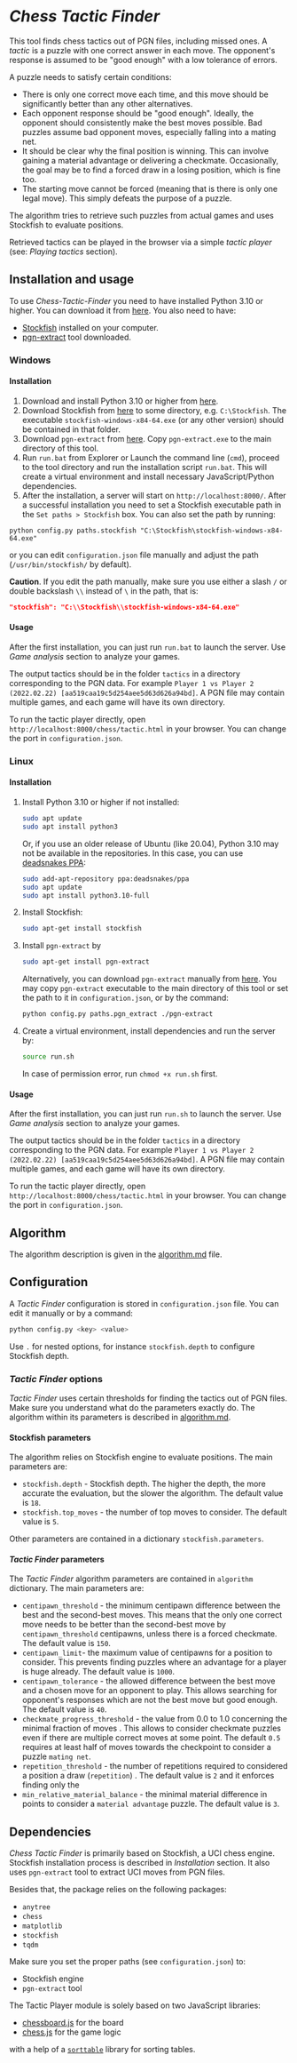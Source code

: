 # _Chess Tactic Finder_

This tool finds chess tactics out of PGN files, including missed ones. A _tactic_ is a puzzle with one correct answer in
each move. The opponent's response is assumed to be "good enough" with a low tolerance of errors.

A puzzle needs to satisfy certain conditions:

* There is only one correct move each time, and this move should be significantly better than any other alternatives.
* Each opponent response should be "good enough". Ideally, the opponent should consistently make the best moves
  possible. Bad puzzles assume bad opponent moves, especially falling into a mating net.
* It should be clear why the final position is winning. This can involve gaining a material advantage or delivering a
  checkmate. Occasionally, the goal may be to find a forced draw in a losing position, which is fine too.
* The starting move cannot be forced (meaning that is there is only one legal move). This simply defeats the purpose of
  a puzzle.

The algorithm tries to retrieve such puzzles from actual games and uses Stockfish to evaluate positions.

Retrieved tactics can be played in the browser via a simple _tactic player_ (see: _Playing tactics_ section).

## Installation and usage

To use _Chess-Tactic-Finder_ you need to have installed Python 3.10 or higher. You can download it
from [here](https://www.python.org/downloads/). You also need to have:

* [Stockfish](https://stockfishchess.org/) installed on your computer.
* [pgn-extract](https://www.cs.kent.ac.uk/people/staff/djb/pgn-extract/) tool downloaded.

### Windows

#### Installation

1. Download and install Python 3.10 or higher from [here](https://www.python.org/downloads/).
2. Download Stockfish from [here](https://stockfishchess.org/download/) to some directory, e.g. `C:\Stockfish`. The
   executable `stockfish-windows-x84-64.exe` (or any other version) should be contained in that folder.
3. Download `pgn-extract` from [here](https://www.cs.kent.ac.uk/people/staff/djb/pgn-extract/). Copy `pgn-extract.exe`
   to the main directory of this tool.
4. Run `run.bat` from Explorer or Launch the command line (`cmd`), proceed to the tool directory and run the
   installation script `run.bat`. This will create a virtual environment and install necessary JavaScript/Python
   dependencies.
5. After the installation, a server will start on `http://localhost:8000/`. After a successful installation you need to
   set a Stockfish executable path in the `Set paths > Stockfish` box. You can also set the path by running:

```batch
python config.py paths.stockfish "C:\Stockfish\stockfish-windows-x84-64.exe"
```

or you can edit `configuration.json` file manually and adjust the path (`/usr/bin/stockfish/` by default).

**Caution**. If you edit the path manually, make sure you use either a slash `/` or double backslash `\\` instead of `\`
in the path, that is:

```json
"stockfish": "C:\\Stockfish\\stockfish-windows-x84-64.exe"
```

#### Usage

After the first installation, you can just run `run.bat` to launch the server. Use _Game analysis_ section to analyze
your games.

The output tactics should be in the folder `tactics` in a directory corresponding to the PGN data. For
example `Player 1 vs Player 2 (2022.02.22) [aa519caa19c5d254aee5d63d626a94bd]`. A PGN file may contain multiple games,
and each game will have its own directory.

To run the tactic player directly, open `http://localhost:8000/chess/tactic.html` in your browser. You can change the port
in `configuration.json`.

### Linux

#### Installation

1. Install Python 3.10 or higher if not installed:
    ```bash
    sudo apt update
    sudo apt install python3
    ```
   Or, if you use an older release of Ubuntu (like 20.04), Python 3.10 may not be available in the repositories. In this
   case, you can use [deadsnakes PPA](https://launchpad.net/~deadsnakes/+archive/ubuntu/ppa):
    ```bash
    sudo add-apt-repository ppa:deadsnakes/ppa
    sudo apt update
    sudo apt install python3.10-full
    ```
2. Install Stockfish:
    ```bash
    sudo apt-get install stockfish
    ```
3. Install `pgn-extract` by
    ```bash
    sudo apt-get install pgn-extract
    ```
   Alternatively, you can download `pgn-extract` manually
   from [here](https://www.cs.kent.ac.uk/people/staff/djb/pgn-extract/). You may copy `pgn-extract` executable to the
   main directory of this tool or set the path to it in `configuration.json`, or by the command:
    ```bash
    python config.py paths.pgn_extract ./pgn-extract
    ```
4. Create a virtual environment, install dependencies and run the server by:
    ```bash
    source run.sh
    ```
   In case of permission error, run `chmod +x run.sh` first.

#### Usage

After the first installation, you can just run `run.sh` to launch the server. Use _Game analysis_ section to analyze
your games.

The output tactics should be in the folder `tactics` in a directory corresponding to the PGN data. For
example `Player 1 vs Player 2 (2022.02.22) [aa519caa19c5d254aee5d63d626a94bd]`. A PGN file may contain multiple games,
and each game will have its own directory.

To run the tactic player directly, open `http://localhost:8000/chess/tactic.html` in your browser. You can change the port
in `configuration.json`.

## Algorithm

The algorithm description is given in the [algorithm.md](/doc/algorithm.md) file.

## Configuration

A _Tactic Finder_ configuration is stored in `configuration.json` file. You can edit it manually or by a command:

```bash
python config.py <key> <value>
```

Use `.` for nested options, for instance `stockfish.depth` to configure Stockfish depth.

### _Tactic Finder_ options

_Tactic Finder_ uses certain thresholds for finding the tactics out of PGN files. Make sure you understand what do the
parameters exactly do. The algorithm within its parameters is described in [algorithm.md](/doc/algorithm.md).

#### Stockfish parameters

The algorithm relies on Stockfish engine to evaluate positions. The main parameters are:

* `stockfish.depth` - Stockfish depth. The higher the depth, the more accurate the evaluation, but the slower the
  algorithm. The default value is `18`.
* `stockfish.top_moves` - the number of top moves to consider. The default value is `5`.

Other parameters are contained in a dictionary `stockfish.parameters`.

#### _Tactic Finder_ parameters

The _Tactic Finder_ algorithm parameters are contained in `algorithm` dictionary. The main parameters are:

* `centipawn_threshold` - the minimum centipawn difference between the best and the second-best moves. This means that
  the only one correct move needs to be better than the second-best move by `centipawn_threshold` centipawns, unless
  there is a forced checkmate. The default value is `150`.
* `centipawn_limit`- the maximum value of centipawns for a position to consider. This prevents finding puzzles where an
  advantage for a player is huge already. The default value is `1000`.
* `centipawn_tolerance` - the allowed difference between the best move and a chosen move for an opponent to play. This
  allows searching for opponent's responses which are not the best move but good enough. The default value is `40`.
* `checkmate_progress_threshold` - the value from 0.0 to 1.0 concerning the minimal fraction of moves . This allows to
  consider checkmate puzzles even if there are multiple correct moves at some point. The default `0.5` requires at least
  half of moves towards the checkpoint to consider a puzzle `mating net`.
* `repetition_threshold` - the number of repetitions required to considered a position a draw (`repetition`) . The
  default value is `2` and it enforces finding only the
* `min_relative_material_balance` - the minimal material difference in points to consider a `material advantage` puzzle.
  The default value is `3`.

## Dependencies

_Chess Tactic Finder_ is primarily based on Stockfish, a UCI chess engine. Stockfish installation process is described
in _Installation_ section. It also uses `pgn-extract` tool to extract UCI moves from PGN files.

Besides that, the package relies on the following packages:

* `anytree`
* `chess`
* `matplotlib`
* `stockfish`
* `tqdm`

Make sure you set the proper paths (see `configuration.json`) to:

* Stockfish engine
* `pgn-extract` tool

The Tactic Player module is solely based on two JavaScript libraries:

* [chessboard.js](https://chessboardjs.com/) for the board
* [chess.js](https://github.com/jhlywa/chess.js/tree/master) for the game logic

with a help of a [`sorttable`](https://www.kryogenix.org/code/browser/sorttable/) library for sorting tables.
